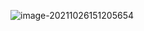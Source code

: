 ![image-20211026151205654](C:\Users\shizhengliang\AppData\Roaming\Typora\typora-user-images\image-20211026151205654.png)